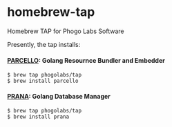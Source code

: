 # homebrew-tap

Homebrew TAP for Phogo Labs Software

Presently, the tap installs:

#### [PARCELLO](https://github.com/phogolabs/parcello): Golang Resournce Bundler and Embedder

```console
$ brew tap phogolabs/tap
$ brew install parcello
```

#### [PRANA](https://github.com/phogolabs/prana): Golang Database Manager

```console
$ brew tap phogolabs/tap
$ brew install prana
```

